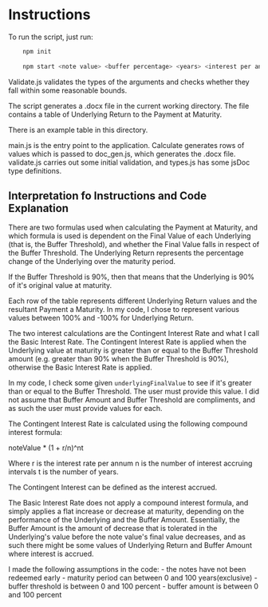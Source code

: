 # Instructions

To run the script, just run:
```bash
    npm init
    
    npm start <note value> <buffer percentage> <years> <interest per annum> <table gradations>
```
Validate.js validates the types of the arguments and checks whether they fall within
some reasonable bounds.

The script generates a .docx file in the current working directory. The file contains a table of Underlying Return to the Payment at Maturity. 

There is an example table in this directory.

main.js is the entry point to the application. Calculate generates rows of values which is passed to doc_gen.js, which generates the .docx file. validate.js carries out some initial validation, and types.js has some jsDoc type definitions.

## Interpretation fo Instructions and Code Explanation

There are two formulas used when calculating the Payment at Maturity, and which formula is used is dependent on the Final Value of each Underlying (that is, the Buffer Threshold), and whether the Final Value falls in respect of the Buffer Threshold. The Underlying Return represents the percentage change of the Underlying over the maturity period.

If the Buffer Threshold is 90%, then that means that the Underlying is 90% of it's original value at maturity.

Each row of the table represents different Underlying Return values and the resultant Payment a Maturity. In my code, I chose to represent various values between 100% and -100% for Underlying Return. 

The two interest calculations are the Contingent Interest Rate and what I call the Basic Interest Rate. The Contingent Interest Rate is applied when the Underlying value at maturity is greater than or equal to the Buffer Threshold amount (e.g. greater than 90% when the Buffer Threshold is 90%), otherwise the Basic Interest Rate is applied.

In my code, I check some given ```underlyingFinalValue```
to see if it's greater than or equal to the Buffer Threshold. The user must provide this value. I did not assume that Buffer Amount and Buffer Threshold are compliments, and as such the user must provide values for each.

The Contingent Interest Rate is calculated using the following compound interest formula:

noteValue * (1 + r/n)^nt

Where r is the interest rate per annum
n is the number of interest accruing intervals 
t is the number of years.

The Contingent Interest can be defined as the interest accrued.

The Basic Interest Rate does not apply a compound interest formula, and simply applies a flat increase or decrease at maturity, depending on the performance of the Underlying and the Buffer Amount. Essentially, the Buffer Amount is the amount of decrease that is tolerated in the Underlying's value before the note value's final value decreases, and as such there might be some values of Underlying Return and Buffer Amount where interest is accrued.

I made the following assumptions in the code:
    - the notes have not been redeemed early
    - maturity period can between 0 and 100 years(exclusive)
    - buffer threshold is between 0 and 100 percent
    - buffer amount is between 0 and 100 percent





